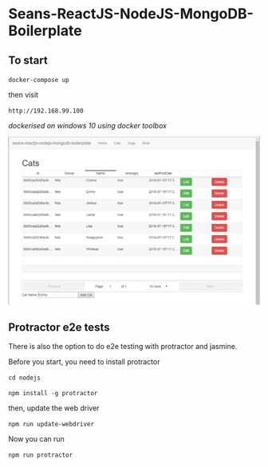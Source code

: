 # Seans-ReactJS-NodeJS-MongoDB-Boilerplate

## To start

`docker-compose up`

then visit

`http://192.168.99.100`

*dockerised on windows 10 using docker toolbox*

![Screenshot](screenshot.png)

## Protractor e2e tests

There is also the option to do e2e testing with protractor and jasmine.

Before you start, you need to install protractor

`cd nodejs`

`npm install -g protractor`

then, update the web driver

`npm run update-webdriver`

Now you can run

`npm run protractor`
